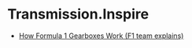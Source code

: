 # Transmission.Inspire
- [How Formula 1 Gearboxes Work (F1 team explains)](https://youtu.be/ayeZerNpQbE)

